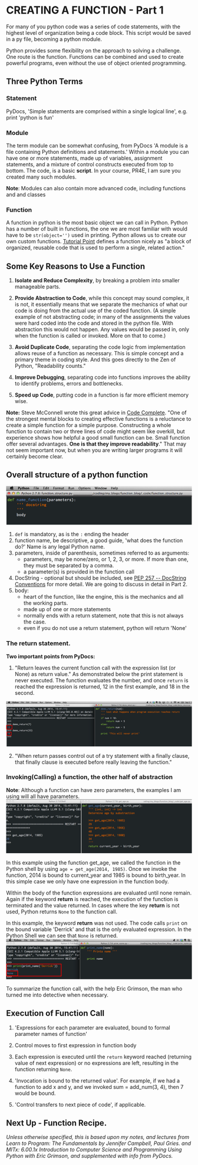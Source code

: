
# CREATING A FUNCTION - Part 1
For many of you python code was a series of code statements, with the highest level of organization being a code block. This script would be saved in a py file, becoming a python module.

Python provides some flexibility on the approach to solving a challenge. One route is the function. Functions can be combined and used to create powerful programs, even without the use of object oriented programming.

## Three Python Terms

### Statement
PyDocs, 'Simple statements are comprised within a single logical line', e.g. print 'python is fun'

### Module
The term module can be somewhat confusing, from PyDocs 'A module is a file containing Python definitions and statements.' Within a module you can have one or more statements, made up of variables, assignment statements, and a mixture of control constructs executed from top to bottom. The code, is a basic **script**. In your course, PR4E, I am sure you created many such modules. 

**Note**: Modules can also contain more advanced code, including functions and and classes

### Function
A function in python is the most basic object we can call in Python. Python has a number of built in functions, the one we are most familiar with would have to be `str(object='')` used in printing. Python allows us to create our own custom functions. [Tutorial Point](http://www.tutorialspoint.com/python/python_functions.htm) defines a function nicely as "a block of organized, reusable code that is used to perform a single, related action."

## Some Key Reasons to Use a Function
1. **Isolate and Reduce Complexity**, by breaking a problem into smaller manageable parts.

2. **Provide Abstraction to Code**, while this concept may sound complex, it is not, it essentially means that we separate the mechanics of what our code is doing from the actual use of the coded function. (A simple example of not abstracting code; in many of the assignments the values were hard coded into the code and stored in the python file. With abstraction this would not happen. Any values would be passed in, only when the function is called or invoked. More on that to come.)

3. **Avoid Duplicate Code**, separating the code logic from implementation allows reuse of a function as necessary. This is simple concept and a primary theme in coding style. And this goes directly to the Zen of Python, "Readability counts."

4. **Improve Debugging**, separating code into functions improves the ability to identify problems, errors and bottlenecks.

5. **Speed up Code**, putting code in a function is far more efficient memory wise.

**Note:** Steve McConnell wrote this great advice in <u>Code Complete</u>. "One of the strongest mental blocks to creating effective functions is a reluctance to create a simple function for a simple purpose. Constructing a whole function to contain two or three lines of code might seem like overkill, but experience shows how helpful a good small function can be. Small function offer several advantages. **One is that they improve readability**." That may not seem important now, but when you are writing larger programs it will certainly become clear.

## Overall structure of a python function

![def_name_function](https://raw.githubusercontent.com/diek/function_blog/master/_images/function_structure.png)

1. `def` is mandatory, as is the `:` ending the header
2. function name, be descriptive, a good guide, 'what does the function do?' Name is any legal Python name.
3. parameters, inside of parenthesis, sometimes referred to as arguments:
	- parameters, may be none/zero, or 1, 2, 3, or more. If more than one, they must be separated by a comma.
    - a parameter(s) is provided in the function call
4. DocString - optional but should be included, see [PEP 257 -- DocString Conventions](http://legacy.python.org/dev/peps/pep-0257/) for more detail. We are going to discuss in detail in Part 2. 
5. body:
	- heart of the function, like the engine, this is the mechanics and all the working parts.
	- made up of one or more statements
	- normally ends with a return statement, note that this is not always the case.
	- even if you do not use a return statement, python will return 'None'

### The return statement.


**Two important points from PyDocs:**

1. "Return leaves the current function call with the expression list (or None) as return value." As demonstrated below the print statement is never executed. The function evaluates the number, and once `return` is reached the expression is returned, 12 in the first example, and 18 in the second.

![main_sublime_text_3_screen](https://raw.githubusercontent.com/diek/function_blog/master/_images/demo_return.png) 

2. "When return passes control out of a try statement with a finally clause, that finally clause is executed before really leaving the function."

### Invoking(Calling) a function, the other half of abstraction
**Note**: Although a function can have zero parameters, the examples I am using will all have parameters. 
![def_get_age](https://raw.githubusercontent.com/diek/function_blog/master/_images/get_age.png)

In this example using the function get_age, we called the function in the Python shell by using `age = get_age(2014, 1985)`. Once we invoke the function, 2014 is bound to current_year and 1985 is bound to birth_year. In this simple case we only have one expression in the function body.

Within the body of the function expressions are evaluated until none remain. Again if the keyword **return** is reached, the execution of the function is terminated and the value returned. In cases where the key **return** is not used, Python returns `None` to the function call.

In this example, the keyword **return** was not used. The code calls `print` on the bound variable 'Derrick' and that is the only evaluated expression. In the Python Shell we can see that `None` is returned.
![def_no_return](https://raw.githubusercontent.com/diek/function_blog/master/_images/nil_return.png)

To summarize the function call, with the help Eric Grimson, the man who turned me into detective when necessary.

## Execution of Function Call	
1. 'Expressions	for each	parameter are evaluated, bound to formal parameter names of function'	
2. Control moves to first expression in function body

3. Each expression is executed until the `return` keyword reached (returning value of next expression) or no expressions	are left, resulting in the function returning `None`.

4. 'Invocation is bound to the returned value'. For example, if we had a function to add x and y, and we invoked sum = add_num(3, 4), then 7 would be bound.
 
5. 'Control transfers to next piece of code', if applicable.	

## Next Up - Function Recipe.

*Unless otherwise specified, this is based upon my notes, and lectures from Learn to Program: The Fundamentals by Jennifer Campbell, Paul Gries. and MITx: 6.00.1x Introduction to Computer Science and Programming Using Python with Eric Grimson, and supplemented with info from PyDocs.*